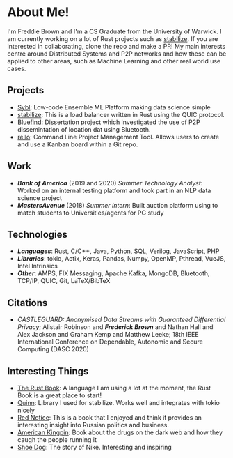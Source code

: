 # About Me!

I'm Freddie Brown and I'm a CS Graduate from the University of Warwick. I am currently working on a lot of Rust projects such as [stabilize](https://github.com/FreddieBrown/stabilize). If you are interested in collaborating, clone the repo and make a PR! My main interests centre around Distributed Systems and P2P networks and how these can be applied to other areas, such as Machine Learning and other real world use cases.

## Projects

- [Sybl](https://www.youtube.com/watch?v=DveGa9gjLDo&t=1149s): Low-code Ensemble ML Platform making data science simple
- [stabilize](https://github.com/FreddieBrown/stabilize): This is a load balancer written in Rust using the QUIC protocol.
- [Bluefind](https://github.com/FreddieBrown/Bluefind): Dissertation project which investigated the use of P2P dissemintation of location dat using Bluetooth.
- [rello](https://github.com/FreddieBrown/rello): Command Line Project Management Tool. Allows users to create and use a Kanban board within a Git repo.

## Work

- ***Bank of America*** (2019 and 2020) *Summer Technology Analyst*: Worked on an internal testing platform and took part in an NLP data science project
- ***MastersAvenue*** (2018) *Summer Intern*: Built auction platform using to match students to Universities/agents for PG study

## Technologies

- ***Languages***: Rust, C/C++, Java, Python, SQL, Verilog, JavaScript, PHP
- ***Libraries***: tokio, Actix, Keras, Pandas, Numpy, OpenMP, Pthread, VueJS, Intel Intrinsics
- ***Other***: AMPS, FIX Messaging, Apache Kafka, MongoDB, Bluetooth, TCP/IP, QUIC, Git, LaTeX/BibTeX

## Citations

- *CASTLEGUARD: Anonymised Data Streams with Guaranteed Differential Privacy*; Alistair Robinson and ***Frederick Brown*** and Nathan Hall and Alex Jackson and Graham Kemp and Matthew Leeke; 18th IEEE International Conference on Dependable, Autonomic and Secure Computing (DASC 2020)

## Interesting Things

- [The Rust Book](https://doc.rust-lang.org/book/title-page.html): A language I am using a lot at the moment, the Rust Book is a great place to start!
- [Quinn](https://github.com/djc/quinn): Library I used for stabilize. Works well and integrates with tokio nicely
- [Red Notice](https://www.amazon.co.uk/Red-Notice-Became-Putins-Enemy/dp/0593072952): This is a book that I enjoyed and think it provides an interesting insight into Russian politics and business.
- [American Kingpin](https://www.amazon.co.uk/American-Kingpin-Criminal-MasterMind-Behind/dp/1591848148): Book about the drugs on the dark web and how they caugh the people running it
- [Shoe Dog](https://www.amazon.co.uk/Shoe-Dog-Memoir-Creator-NIKE/dp/1471146723/ref=tmm_pap_swatch_0?_encoding=UTF8&qid=&sr=): The story of Nike. Interesting and inspiring

